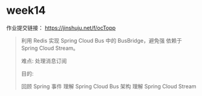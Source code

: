 # week14

作业提交链接： https://jinshuju.net/f/ocTopp

> 利用 Redis 实现 Spring Cloud Bus 中的 BusBridge，避免强 依赖于 Spring Cloud Stream。
> 
> 难点: 处理消息订阅
> 
> 目的:
> 
> 回顾 Spring 事件
> 理解 Spring Cloud Bus 架构
> 理解 Spring Cloud Stream
